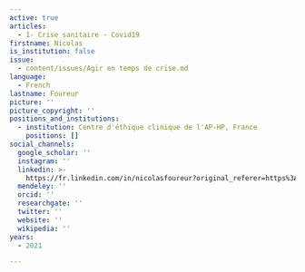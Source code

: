 ```yaml
---
active: true
articles:
  - 1- Crise sanitaire - Covid19
firstname: Nicolas
is_institution: false
issue:
  - content/issues/Agir en temps de crise.md
language:
  - French
lastname: Foureur
picture: ''
picture_copyright: ''
positions_and_institutions:
  - institution: Centre d'éthique clinique de l'AP-HP, France
    positions: []
social_channels:
  google_scholar: ''
  instagram: ''
  linkedin: >-
    https://fr.linkedin.com/in/nicolasfoureur?original_referer=https%3A%2F%2Fwww.google.com%2F
  mendeley: ''
  orcid: ''
  researchgate: ''
  twitter: ''
  website: ''
  wikipedia: ''
years:
  - 2021

---
```

